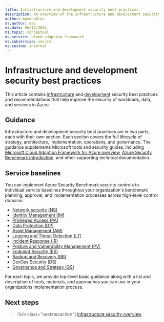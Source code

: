 ```yaml
---
title: Infrastructure and development security best practices
description: An overview of the infrastructure and development security best practices.
author: mpvenables
ms.author: mas
ms.date: 06/15/2022
ms.topic: conceptual
ms.service: cloud-adoption-framework
ms.subservice: secure
ms.custom: internal
---
```


# Infrastructure and development security best practices

This article contains [infrastructure](infrastructure-security-overview.md) and [development](development-security-strategy-overview.md) security best practices and recommendations that help improve the security of workloads, data, and services in Azure.

## Guidance

Infrastructure and development security best practices are in two parts, each with their own section. Each section covers the full lifecycle of strategy, architecture, implementation, operations, and governance. The guidance supplements Microsoft tools and security guides, including [Microsoft Cloud Adoption Framework for Azure overview](../overview.md), [Azure Security Benchmark introduction](/security/benchmark/azure/introduction), and other supporting technical documentation.

## Service baselines

You can implement Azure Security Benchmark security controls to individual service baselines throughout your organization's benchmark planning, approval, and implementation processes across high-level control domains:

- [Network security (NS)](/security/benchmark/azure/security-controls-v3-network-security)
- [Identity Management (IM)](/security/benchmark/azure/security-controls-v3-identity-management)
- [Privileged Access (PA)](/security/benchmark/azure/security-controls-v3-privileged-access)
- [Data Protection (DP)](/security/benchmark/azure/security-controls-v3-data-protection)
- [Asset Management (AM)](/security/benchmark/azure/security-controls-v3-asset-management)
- [Logging and Threat Detection (LT)](/security/benchmark/azure/security-controls-v2-logging-threat-detection)
- [Incident Response (IR)](/security/benchmark/azure/security-controls-v3-incident-response)
- [Posture and Vulnerability Management (PV)](/security/benchmark/azure/security-controls-v3-posture-vulnerability-management)
- [Endpoint Security (ES)](/security/benchmark/azure/security-controls-v3-endpoint-security)
- [Backup and Recovery (BR)](/security/benchmark/azure/security-controls-v3-backup-recovery)
- [DevOps Security (DS)](/security/benchmark/azure/security-controls-v3-devops-security)
- [Governance and Strategy (GS)](/security/benchmark/azure/security-controls-v3-governance-strategy)

For each topic, we provide top-level basic guidance along with a list and description of tools, materials, and approaches you can use in your organizations implementation process.

## Next steps

> [!div class="nextstepaction"]
> [Infrastructure security overview](infrastructure-security-overview.md)

